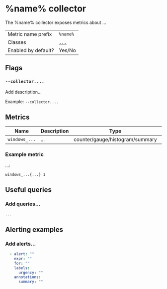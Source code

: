 # %name% collector

The %name% collector exposes metrics about ...

|||
-|-
Metric name prefix  | `%name%`
Classes             | [`...`](https://msdn.microsoft.com/en-us/library/...)
Enabled by default? | Yes/No

## Flags

### `--collector....`

Add description...

Example: `--collector....`

## Metrics

<!-- BEGIN auto-generated metrics table -->
Name | Description | Type | Labels
-----|-------------|------|-------
`windows_...` | ... | counter/gauge/histogram/summary | ...
<!-- END auto-generated metrics table -->

### Example metric

...:

`windows_...{...} 1`

## Useful queries
### Add queries...

`...`

## Alerting examples
### Add alerts...

```yaml
  - alert: ""
    expr: ""
    for: ""
    labels:
      urgency: ""
    annotations:
      summary: ""
```
